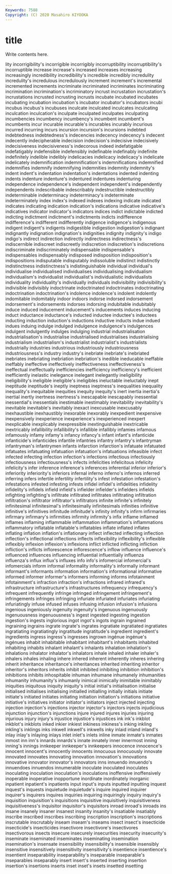 ```yaml
---
Keywords: 7588
Copyright: (C) 2020 Masahiro KIYOOKA
---
```


# title

Write contents here.

lity incorrigibility's incorrigible incorrigibly incorruptibility incorruptibility's
incorruptible increase increase's increased increases increasing increasingly incredibility incredibility's incredible
incredibly incredulity incredulity's incredulous incredulously increment increment's incremental incremented increments
incriminate incriminated incriminates incriminating incrimination incrimination's incriminatory incrust incrustation incrustation's
incrustations incrusted incrusting incrusts incubate incubated incubates incubating incubation incubation's
incubator incubator's incubators incubi incubus incubus's incubuses inculcate inculcated inculcates
inculcating inculcation inculcation's inculpate inculpated inculpates inculpating incumbencies incumbency incumbency's
incumbent incumbent's incumbents incur incurable incurable's incurables incurably incurious incurred
incurring incurs incursion incursion's incursions indebted indebtedness indebtedness's indecencies indecency
indecency's indecent indecently indecipherable indecision indecision's indecisive indecisively indecisiveness indecisiveness's
indecorous indeed indefatigable indefatigably indefensible indefensibly indefinable indefinably indefinite indefinitely
indelible indelibly indelicacies indelicacy indelicacy's indelicate indelicately indemnification indemnification's indemnifications
indemnified indemnifies indemnify indemnifying indemnities indemnity indemnity's indent indent's indentation
indentation's indentations indented indenting indents indenture indenture's indentured indentures indenturing
independence independence's independent independent's independently independents indescribable indescribably indestructible indestructibly
indeterminable indeterminacy indeterminacy's indeterminate indeterminately index index's indexed indexes indexing
indicate indicated indicates indicating indication indication's indications indicative indicative's indicatives
indicator indicator's indicators indices indict indictable indicted indicting indictment indictment's
indictments indicts indifference indifference's indifferent indifferently indigence indigence's indigenous indigent
indigent's indigents indigestible indigestion indigestion's indignant indignantly indignation indignation's indignities
indignity indignity's indigo indigo's indirect indirection indirectly indirectness indirectness's indiscernible
indiscreet indiscreetly indiscretion indiscretion's indiscretions indiscriminate indiscriminately indispensable indispensable's indispensables
indispensably indisposed indisposition indisposition's indispositions indisputable indisputably indissoluble indistinct indistinctly
indistinctness indistinctness's indistinguishable individual individual's individualise individualised individualises individualising individualism
individualism's individualist individualist's individualistic individualists individuality individuality's individually individuals indivisibility
indivisibility's indivisible indivisibly indoctrinate indoctrinated indoctrinates indoctrinating indoctrination indoctrination's indolence
indolence's indolent indolently indomitable indomitably indoor indoors indorse indorsed indorsement
indorsement's indorsements indorses indorsing indubitable indubitably induce induced inducement inducement's
inducements induces inducing induct inductance inductance's inducted inductee inductee's inductees
inducting induction induction's inductions inductive inducts indue indued indues induing
indulge indulged indulgence indulgence's indulgences indulgent indulgently indulges indulging industrial
industrialisation industrialisation's industrialise industrialised industrialises industrialising industrialism industrialism's industrialist industrialist's
industrialists industrially industries industrious industriously industriousness industriousness's industry industry's inebriate
inebriate's inebriated inebriates inebriating inebriation inebriation's inedible ineducable ineffable ineffably
ineffective ineffectively ineffectiveness ineffectiveness's ineffectual ineffectually inefficiencies inefficiency inefficiency's inefficient
inefficiently inelastic inelegance inelegant inelegantly ineligibility ineligibility's ineligible ineligible's ineligibles
ineluctable ineluctably inept ineptitude ineptitude's ineptly ineptness ineptness's inequalities inequality
inequality's inequitable inequities inequity inequity's inert inertia inertia's inertial inertly
inertness inertness's inescapable inescapably inessential inessential's inessentials inestimable inestimably inevitability
inevitability's inevitable inevitable's inevitably inexact inexcusable inexcusably inexhaustible inexhaustibly inexorable
inexorably inexpedient inexpensive inexpensively inexperience inexperience's inexperienced inexpert inexplicable inexplicably
inexpressible inextinguishable inextricable inextricably infallibility infallibility's infallible infallibly infamies infamous
infamously infamy infamy's infancy infancy's infant infant's infanticide infanticide's infanticides
infantile infantries infantry infantry's infantryman infantryman's infantrymen infants infarction infarction's
infatuate infatuated infatuates infatuating infatuation infatuation's infatuations infeasible infect infected
infecting infection infection's infections infectious infectiously infectiousness infectiousness's infects infelicities
infelicitous infelicity infelicity's infer inference inference's inferences inferential inferior inferior's
inferiority inferiority's inferiors infernal inferno inferno's infernos inferred inferring infers
infertile infertility infertility's infest infestation infestation's infestations infested infesting infests
infidel infidel's infidelities infidelity infidelity's infidels infield infield's infielder infielder's
infielders infields infighting infighting's infiltrate infiltrated infiltrates infiltrating infiltration infiltration's
infiltrator infiltrator's infiltrators infinite infinite's infinitely infinitesimal infinitesimal's infinitesimally infinitesimals
infinities infinitive infinitive's infinitives infinitude infinitude's infinity infinity's infirm infirmaries
infirmary infirmary's infirmities infirmity infirmity's infix inflame inflamed inflames inflaming
inflammable inflammation inflammation's inflammations inflammatory inflatable inflatable's inflatables inflate inflated
inflates inflating inflation inflation's inflationary inflect inflected inflecting inflection inflection's
inflectional inflections inflects inflexibility inflexibility's inflexible inflexibly inflexion inflexion's inflexions
inflict inflicted inflicting infliction infliction's inflicts inflorescence inflorescence's inflow influence
influence's influenced influences influencing influential influentially influenza influenza's influx influx's
influxes info info's infomercial infomercial's infomercials inform informal informality informality's
informally informant informant's informants information information's informational informative informed informer
informer's informers informing informs infotainment infotainment's infraction infraction's infractions infrared
infrared's infrastructure infrastructure's infrastructures infrequency infrequency's infrequent infrequently infringe infringed
infringement infringement's infringements infringes infringing infuriate infuriated infuriates infuriating infuriatingly
infuse infused infuses infusing infusion infusion's infusions ingenious ingeniously ingenuity
ingenuity's ingenuous ingenuously ingenuousness ingenuousness's ingest ingested ingesting ingestion ingestion's
ingests inglorious ingot ingot's ingots ingrain ingrained ingraining ingrains ingrate
ingrate's ingrates ingratiate ingratiated ingratiates ingratiating ingratiatingly ingratitude ingratitude's ingredient
ingredient's ingredients ingress ingress's ingresses ingrown ingénue ingénue's ingénues inhabit
inhabitable inhabitant inhabitant's inhabitants inhabited inhabiting inhabits inhalant inhalant's inhalants
inhalation inhalation's inhalations inhalator inhalator's inhalators inhale inhaled inhaler inhaler's
inhalers inhales inhaling inhere inhered inherent inherently inheres inhering inherit
inheritance inheritance's inheritances inherited inheriting inheritor inheritor's inheritors inherits inhibit
inhibited inhibiting inhibition inhibition's inhibitions inhibits inhospitable inhuman inhumane inhumanely
inhumanities inhumanity inhumanity's inhumanly inimical inimically inimitable inimitably iniquities iniquitous
iniquity iniquity's initial initial's initialisation initialise initialised initialises initialising initialled
initialling initially initials initiate initiate's initiated initiates initiating initiation initiation's
initiations initiative initiative's initiatives initiator initiator's initiators inject injected injecting
injection injection's injections injector injector's injectors injects injudicious injunction injunction's
injunctions injure injured injures injuries injuring injurious injury injury's injustice
injustice's injustices ink ink's inkblot inkblot's inkblots inked inkier inkiest
inkiness inkiness's inking inkling inkling's inklings inks inkwell inkwell's inkwells
inky inlaid inland inland's inlay inlay's inlaying inlays inlet inlet's
inlets inline inmate inmate's inmates inmost inn inn's innards innards's
innate innately inner innermost inning inning's innings innkeeper innkeeper's innkeepers
innocence innocence's innocent innocent's innocently innocents innocuous innocuously innovate innovated
innovates innovating innovation innovation's innovations innovative innovator innovator's innovators inns
innuendo innuendo's innuendoes innuendos innumerable inoculate inoculated inoculates inoculating inoculation
inoculation's inoculations inoffensive inoffensively inoperable inoperative inopportune inordinate inordinately inorganic
inpatient inpatient's inpatients input input's inputs inputted inputting inquest inquest's
inquests inquietude inquietude's inquire inquired inquirer inquirer's inquirers inquires inquiries
inquiring inquiringly inquiry inquiry's inquisition inquisition's inquisitions inquisitive inquisitively inquisitiveness
inquisitiveness's inquisitor inquisitor's inquisitors inroad inroad's inroads ins insane insanely
insaner insanest insanity insanity's insatiable insatiably inscribe inscribed inscribes inscribing
inscription inscription's inscriptions inscrutable inscrutably inseam inseam's inseams insect insect's
insecticide insecticide's insecticides insectivore insectivore's insectivores insectivorous insects insecure insecurely
insecurities insecurity insecurity's inseminate inseminated inseminates inseminating insemination insemination's insensate
insensibility insensibility's insensible insensibly insensitive insensitively insensitivity insensitivity's insentience insentience's
insentient inseparability inseparability's inseparable inseparable's inseparables inseparably insert insert's inserted
inserting insertion insertion's insertions inserts inset inset's insets insetted insetting
